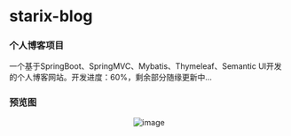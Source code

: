 # starix-blog
### 个人博客项目
一个基于SpringBoot、SpringMVC、Mybatis、Thymeleaf、Semantic UI开发的个人博客网站。开发进度：60%，剩余部分随缘更新中...

### 预览图
<div align="center">
<img src="https://swj-bucke.oss-cn-shenzhen.aliyuncs.com/github-images/20200614143547.png?Expires=1592123837&OSSAccessKeyId=TMP.3Kh8kdLR6qF4pqXmXUXxiFA1zDX45aw8cuhEBNFaRhymZPj5VSmvmgBdLyXg2dPEKenyvPbnYaVXLYQg3ZqgDJ4xKvK2aT&Signature=Oa%2F66YSnlnbvCGUCqT%2BbCBTo5X0%3D" alt="image" width="auto">
</div>
